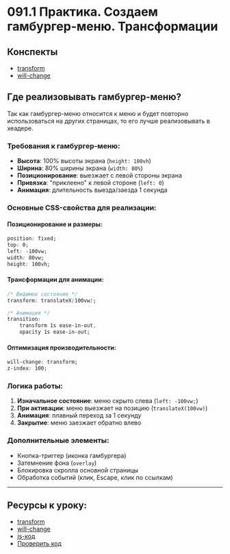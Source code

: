 # 091.1 Практика. Создаем гамбургер-меню. Трансформации

## Конспекты

- [transform](<../razd02/039. Практика. Продолжаем работу и используем препроцессор SASS, transform.md>)
- [will-change](<../(CSS)/will-change.md>)

## Где реализовывать гамбургер-меню?

Так как гамбургер-меню относится к меню и будет повторно использоваться на других страницах, то его лучше реализовывать в хеадере.

### Требования к гамбургер-меню:

- **Высота**: 100% высоты экрана (`height: 100vh`)
- **Ширина**: 80% ширины экрана (`width: 80%`)
- **Позиционирование**: выезжает с левой стороны экрана
- **Привязка**: "приклеено" к левой стороне (`left: 0`)
- **Анимация**: длительность выезда/заезда 1 секунда

### Основные CSS-свойства для реализации:

#### Позиционирование и размеры:

```css
position: fixed;
top: 0;
left: -100vw;
width: 80vw;
height: 100vh;
```

#### Трансформации для анимации:

```css
/* Видимое состояние */
transform: translateX(100vw);

/* Анимация */
transition:
	transform 1s ease-in-out,
	opacity 1s ease-in-out;
```

#### Оптимизация производительности:

```css
will-change: transform;
z-index: 100;
```

### Логика работы:

1. **Изначальное состояние**: меню скрыто слева (`left: -100vw;`)
2. **При активации**: меню выезжает на позицию (`translateX(100vw)`)
3. **Анимация**: плавный переход за 1 секунду
4. **Закрытие**: меню заезжает обратно влево

### Дополнительные элементы:

- Кнопка-триггер (иконка гамбургера)
- Затемнение фона (`overlay`)
- Блокировка скролла основной страницы
- Обработка событий (клик, Escape, клик по ссылкам)

<hr>

## Ресурсы к уроку:

- [transform](https://developer.mozilla.org/ru/docs/Web/CSS/transform)
- [will-change](https://developer.mozilla.org/ru/docs/Web/CSS/will-change)
- [js-код](https://drive.google.com/file/d/1AVwaeHIoC4qPpozE9B3h3VrkuJ3ebPqS/view?usp=sharing)
- [Проверить код](https://github.com/yankovalenko94/Webdev/tree/main/Ceramic_step_9)
